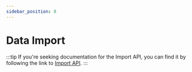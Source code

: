 ```yaml
---
sidebar_position: 8
---
```

# Data Import

:::tip
If you're seeking documentation for the Import API, you can find it by following the link to [Import API](/api-reference/import).
:::